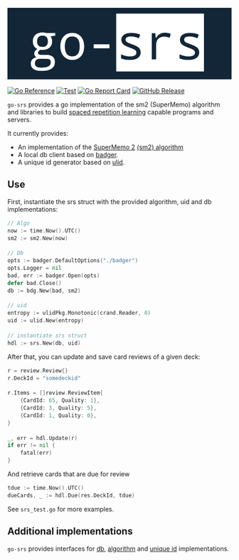 <p align="center"><img alt="go-srs" src="logo.png"/></p>

[![Go Reference](https://pkg.go.dev/badge/github.com/revelaction/go-srs)](https://pkg.go.dev/github.com/revelaction/go-srs)
[![Test](https://github.com/revelaction/go-srs/actions/workflows/test.yml/badge.svg)](https://github.com/revelaction/go-srs/actions/workflows/test.yml)
[![Go Report Card](https://goreportcard.com/badge/github.com/revelaction/go-srs)](https://goreportcard.com/report/github.com/revelaction/go-srs)
[![GitHub Release](https://img.shields.io/github/v/release/revelaction/go-srs?style=flat)]() 


`go-srs` provides a go implementation of the sm2 (SuperMemo) algorithm and libraries to build [spaced repetition
learning](https://en.wikipedia.org/wiki/Spaced_repetition) capable programs and
servers.

It currently provides: 

- An implementation of the [SuperMemo 2](https://www.supermemo.com/english/ol/sm2.htm) [(sm2) algorithm](algo/sm2/sm2.go)
- A local db client based on [badger](https://github.com/outcaste-io/badger).
- A unique id generator based on [ulid](https://github.com/oklog/ulid).

## Use

First, instantiate the srs struct with the provided algorithm, uid and db implementations:

```go
// Algo
now := time.Now().UTC()
sm2 := sm2.New(now)

// Db
opts := badger.DefaultOptions("./badger")
opts.Logger = nil
bad, err := badger.Open(opts)
defer bad.Close()
db := bdg.New(bad, sm2)

// uid
entropy := ulidPkg.Monotonic(crand.Reader, 0)
uid := ulid.New(entropy)

// instantiate srs struct
hdl := srs.New(db, uid)
```


After that, you can update and save card reviews of a given deck:

```go
r = review.Review{}
r.DeckId = "somedeckid"

r.Items = []review.ReviewItem{
    {CardId: 65, Quality: 1},
    {CardId: 3, Quality: 5},
    {CardId: 1, Quality: 0},
}

_, err = hdl.Update(r)
if err != nil {
    fatal(err)
}
```


And retrieve cards that are due for review

```go
tdue := time.Now().UTC()
dueCards, _ := hdl.Due(res.DeckId, tdue)
```


See `srs_test.go` for more examples.

## Additional implementations

`go-srs` provides interfaces for [db](db/db.go), [algorithm](algo/algo.go) and
[unique id](uid/uid.go) implementations.

